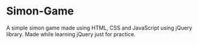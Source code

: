 # Simon-Game
A simple simon game made using HTML, CSS and JavaScript using jQuery library. Made while learning jQuery just for practice.
